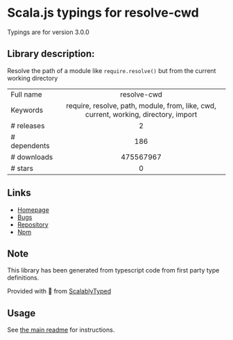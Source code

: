 
# Scala.js typings for resolve-cwd

Typings are for version 3.0.0

## Library description:
Resolve the path of a module like `require.resolve()` but from the current working directory

|                    |                 |
| ------------------ | :-------------: |
| Full name          | resolve-cwd |
| Keywords           | require, resolve, path, module, from, like, cwd, current, working, directory, import |
| # releases         | 2 |
| # dependents       | 186 |
| # downloads        | 475567967 |
| # stars            | 0 |

## Links
- [Homepage](https://github.com/sindresorhus/resolve-cwd#readme)
- [Bugs](https://github.com/sindresorhus/resolve-cwd/issues)
- [Repository](https://github.com/sindresorhus/resolve-cwd)
- [Npm](https://www.npmjs.com/package/resolve-cwd)
    


## Note
This library has been generated from typescript code from first party type definitions.

Provided with :purple_heart: from [ScalablyTyped](https://github.com/oyvindberg/ScalablyTyped)

## Usage
See [the main readme](../../readme.md) for instructions.


